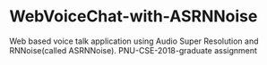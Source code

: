 # WebVoiceChat-with-ASRNNoise
Web based voice talk application using Audio Super Resolution and RNNoise(called ASRNNoise). PNU-CSE-2018-graduate assignment
